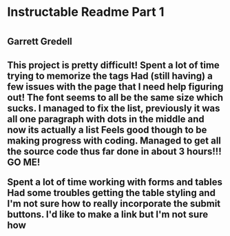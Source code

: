 <h1> Instructable Readme Part 1 <h1>

<h2> Garrett Gredell <h2>


This project is pretty difficult!
Spent a lot of time trying to memorize the tags
Had (still having) a few issues with the page that I need help
figuring out!
The font seems to all be the same size which sucks.
I managed to fix the list, previously it was all one paragraph with dots
in the middle and now its actually a list
Feels good though to be making progress with coding.
Managed to get all the source code thus far done in about 3 hours!!!
GO ME!

Spent a lot of time working with forms and tables
Had some troubles getting the table styling and I'm not sure how to really
incorporate the submit buttons. I'd like to make a link but I'm not sure how
